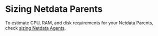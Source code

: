 # Sizing Netdata Parents

To estimate CPU, RAM, and disk requirements for your Netdata Parents, check [sizing Netdata Agents](/docs/netdata-agent/sizing-netdata-agents/README.md).
